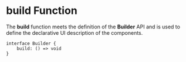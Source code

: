 # build Function<a name="EN-US_TOPIC_0000001157228879"></a>

The  **build**  function meets the definition of the  **Builder**  API and is used to define the declarative UI description of the components.

```
interface Builder {
    build: () => void
}
```

